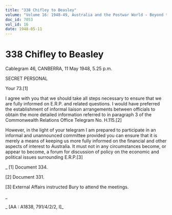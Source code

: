 ```yaml
---
title: "338 Chifley to Beasley"
volume: "Volume 16: 1948-49, Australia and the Postwar World - Beyond the Region"
doc_id: 7053
vol_id: 16
date: 1948-05-11
---
```


# 338 Chifley to Beasley

Cablegram 46, CANBERRA, 11 May 1948, 5.25 p.m.

SECRET PERSONAL

Your 73.[1]

I agree with you that we should take all steps necessary to ensure that we are fully informed on E.R.P. and related questions. I would have preferred the establishment of informal liaison arrangements between officials to obtain the more detailed information referred to in paragraph 3 of the Commonwealth Relations Office Telegram No. H.115.[2]

However, in the light of your telegram I am prepared to participate in an informal and unannounced committee provided you can ensure that it is merely a means of keeping us more fully informed on the financial and other aspects of interest to Australia. It must not in any circumstances become, or appear to become, a forum for discussion of policy on the economic and political issues surrounding E.R.P.[3]

_ [1] Document 334.

[2] Document 331.

[3] External Affairs instructed Bury to attend the meetings.

_

_ [AA : A1838, 791/4/2/2, I]_
